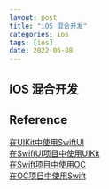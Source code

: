 ```yaml
---
layout: post
title: "iOS 混合开发"
categories: ios
tags: [ios]
date: 2022-06-08
---
```


## iOS 混合开发

## Reference
[在UIKit中使用SwiftUI](https://www.jianshu.com/p/65dc94908334)  
[在SwiftUI项目中使用UIKit](https://www.jianshu.com/p/35ef81c1e05d)  
[在Swift项目中使用OC](https://www.jianshu.com/p/d07f0d72eef8)  
[在OC项目中使用Swift](https://www.jianshu.com/p/abe414c891d6)  
